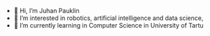 - 👋 Hi, I’m Juhan Pauklin
- 👀 I’m interested in robotics, artificial intelligence and data science, 
- 🌱 I’m currently learning in Computer Science in University of Tartu

<!---
VariniusKrieg/VariniusKrieg is a ✨ special ✨ repository because its `README.md` (this file) appears on your GitHub profile.
You can click the Preview link to take a look at your changes.
--->
